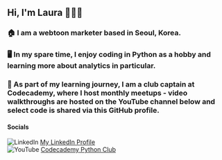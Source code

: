 ## Hi, I'm Laura 👱‍♀️👋 

### 🏠 I am a webtoon marketer based in Seoul, Korea. 

### 🖥️ In my spare time, I enjoy coding in Python as a hobby and learning more about analytics in particular. 

### 🤝 As part of my learning journey, I am a club captain at Codecademy, where I host monthly meetups - video walkthroughs are hosted on the YouTube channel below and select code is shared via this GitHub profile.  

#### Socials
![LinkedIn](https://img.shields.io/badge/linkedin-000000?style=for-the-badge&logo=linkedin&logoColor=blue) [My LinkedIn Profile](https://www.linkedin.com/in/lauranikulski/) 
<br>
![YouTube](https://img.shields.io/badge/youtube-000000?style=for-the-badge&logo=youtube&logoColor=red) [Codecademy Python Club](https://community.codecademy.com/c/python-club/)


